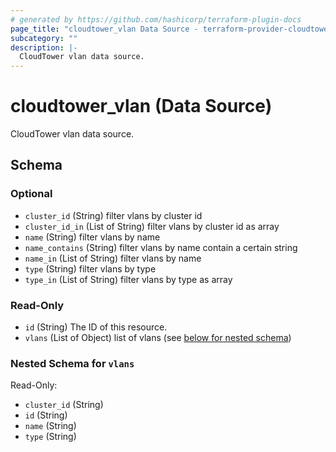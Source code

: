 ```yaml
---
# generated by https://github.com/hashicorp/terraform-plugin-docs
page_title: "cloudtower_vlan Data Source - terraform-provider-cloudtower"
subcategory: ""
description: |-
  CloudTower vlan data source.
---
```


# cloudtower_vlan (Data Source)

CloudTower vlan data source.



<!-- schema generated by tfplugindocs -->
## Schema

### Optional

- `cluster_id` (String) filter vlans by cluster id
- `cluster_id_in` (List of String) filter vlans by cluster id as array
- `name` (String) filter vlans by name
- `name_contains` (String) filter vlans by name contain a certain string
- `name_in` (List of String) filter vlans by name
- `type` (String) filter vlans by type
- `type_in` (List of String) filter vlans by type as array

### Read-Only

- `id` (String) The ID of this resource.
- `vlans` (List of Object) list of vlans (see [below for nested schema](#nestedatt--vlans))

<a id="nestedatt--vlans"></a>
### Nested Schema for `vlans`

Read-Only:

- `cluster_id` (String)
- `id` (String)
- `name` (String)
- `type` (String)


